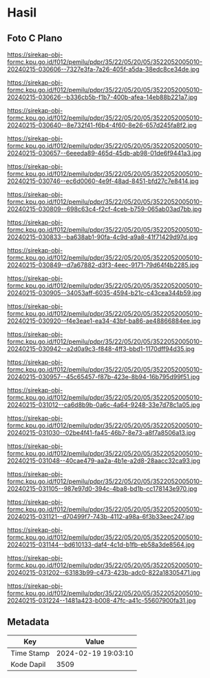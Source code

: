# Hasil

## Foto C Plano

https://sirekap-obj-formc.kpu.go.id/f012/pemilu/pdpr/35/22/05/20/05/3522052005010-20240215-030606--7327e3fa-7a26-405f-a5da-38edc8ce34de.jpg

https://sirekap-obj-formc.kpu.go.id/f012/pemilu/pdpr/35/22/05/20/05/3522052005010-20240215-030626--b336cb5b-f1b7-400b-afea-14eb88b221a7.jpg

https://sirekap-obj-formc.kpu.go.id/f012/pemilu/pdpr/35/22/05/20/05/3522052005010-20240215-030640--8e732f41-f6b4-4f60-8e26-657d245fa8f2.jpg

https://sirekap-obj-formc.kpu.go.id/f012/pemilu/pdpr/35/22/05/20/05/3522052005010-20240215-030657--6eeeda89-465d-45db-ab98-01de6f9441a3.jpg

https://sirekap-obj-formc.kpu.go.id/f012/pemilu/pdpr/35/22/05/20/05/3522052005010-20240215-030746--ec6d0060-4e9f-48ad-8451-bfd27c7e8414.jpg

https://sirekap-obj-formc.kpu.go.id/f012/pemilu/pdpr/35/22/05/20/05/3522052005010-20240215-030809--698c63c4-f2cf-4ceb-b759-065ab03ad7bb.jpg

https://sirekap-obj-formc.kpu.go.id/f012/pemilu/pdpr/35/22/05/20/05/3522052005010-20240215-030833--ba638ab1-90fa-4c9d-a9a8-41f71429d97d.jpg

https://sirekap-obj-formc.kpu.go.id/f012/pemilu/pdpr/35/22/05/20/05/3522052005010-20240215-030849--d7a67882-d3f3-4eec-9171-79d64f4b2285.jpg

https://sirekap-obj-formc.kpu.go.id/f012/pemilu/pdpr/35/22/05/20/05/3522052005010-20240215-030905--34053aff-6035-4594-b21c-c43cea344b59.jpg

https://sirekap-obj-formc.kpu.go.id/f012/pemilu/pdpr/35/22/05/20/05/3522052005010-20240215-030920--f4e3eae1-ea34-43bf-ba86-ae48866884ee.jpg

https://sirekap-obj-formc.kpu.go.id/f012/pemilu/pdpr/35/22/05/20/05/3522052005010-20240215-030942--a2d0a9c3-f848-4ff3-bbd1-1170dff94d35.jpg

https://sirekap-obj-formc.kpu.go.id/f012/pemilu/pdpr/35/22/05/20/05/3522052005010-20240215-030957--45c65457-f87b-423e-8b94-16b795d99f51.jpg

https://sirekap-obj-formc.kpu.go.id/f012/pemilu/pdpr/35/22/05/20/05/3522052005010-20240215-031012--ca6d8b9b-0a6c-4a64-9248-33e7d78c1a05.jpg

https://sirekap-obj-formc.kpu.go.id/f012/pemilu/pdpr/35/22/05/20/05/3522052005010-20240215-031030--02be4f41-fa45-46b7-8e73-a8f7a8506a13.jpg

https://sirekap-obj-formc.kpu.go.id/f012/pemilu/pdpr/35/22/05/20/05/3522052005010-20240215-031048--40cae479-aa2a-4b1e-a2d8-28aacc32ca93.jpg

https://sirekap-obj-formc.kpu.go.id/f012/pemilu/pdpr/35/22/05/20/05/3522052005010-20240215-031105--987e97d0-394c-4ba8-bd1b-cc178143e970.jpg

https://sirekap-obj-formc.kpu.go.id/f012/pemilu/pdpr/35/22/05/20/05/3522052005010-20240215-031121--d70499f7-743b-4112-a98a-6f3b33eec247.jpg

https://sirekap-obj-formc.kpu.go.id/f012/pemilu/pdpr/35/22/05/20/05/3522052005010-20240215-031144--bd610133-daf4-4c1d-b1fb-eb58a3de8564.jpg

https://sirekap-obj-formc.kpu.go.id/f012/pemilu/pdpr/35/22/05/20/05/3522052005010-20240215-031202--63183b99-c473-423b-adc0-822a18305471.jpg

https://sirekap-obj-formc.kpu.go.id/f012/pemilu/pdpr/35/22/05/20/05/3522052005010-20240215-031224--1481a423-b008-47fc-a41c-55607900fa31.jpg


## Metadata

| Key        | Value               |
| ---------- | ------------------- |
| Time Stamp | 2024-02-19 19:03:10 |
| Kode Dapil | 3509                |



